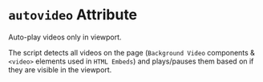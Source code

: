 # `autovideo` Attribute

Auto-play videos only in viewport.

The script detects all videos on the page (`Background Video` components & `<video>` elements used in `HTML Embeds`) and plays/pauses them based on if they are visible in the viewport.
